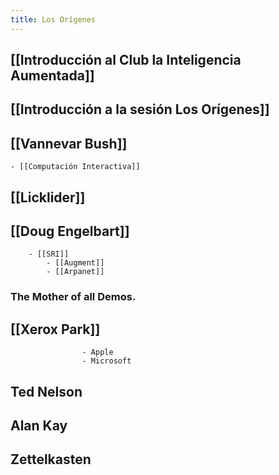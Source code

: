 ```yaml
---
title: Los Orígenes
---
```


## [[Introducción al Club la Inteligencia Aumentada]]
## [[Introducción a la sesión Los Orígenes]]
## [[Vannevar Bush]]
    - [[Computación Interactiva]]
## [[Licklider]]
## [[Doug Engelbart]]
        - [[SRI]]
            - [[Augment]]
            - [[Arpanet]]
### The Mother of all Demos.
## [[Xerox Park]] 
                    - Apple
                    - Microsoft
## Ted Nelson
## Alan Kay
## Zettelkasten
